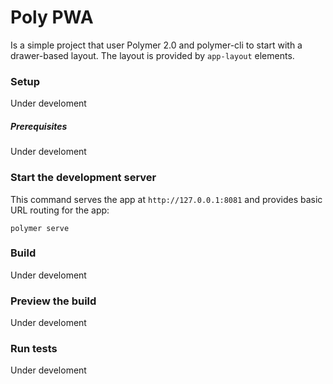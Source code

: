 # Poly PWA

Is a simple project that user Polymer 2.0 and polymer-cli to start with a drawer-based
layout. The layout is provided by `app-layout` elements.

### Setup
  Under develoment

##### Prerequisites
  Under develoment

### Start the development server

This command serves the app at `http://127.0.0.1:8081` and provides basic URL
routing for the app:

    polymer serve

### Build
  Under develoment

### Preview the build
  Under develoment

### Run tests
  Under develoment